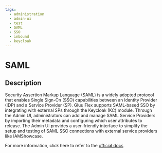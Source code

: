 ```yaml
---
tags:
  - administration
  - admin-ui
  - test
  - SAML
  - SSO
  - inbound
  - keycloak
---
```


# SAML

## Description

Security Assertion Markup Language (SAML) is a widely adopted protocol that enables Single Sign-On (SSO) capabilities between an Identity Provider (IDP) and a Service Provider (SP). Gluu Flex supports SAML-based SSO by integrating with external SPs through the Keycloak (KC) module. Through the Admin UI, administrators can add and manage SAML Service Providers by importing their metadata and configuring which user attributes to release. The Admin UI provides a user-friendly interface to simplify the setup and testing of SAML SSO connections with external service providers like IAMShowcase.

For more information, click here to refer to the [official docs](https://docs.jans.io/stable/janssen-server/keycloak/keycloak-saml-sso).
